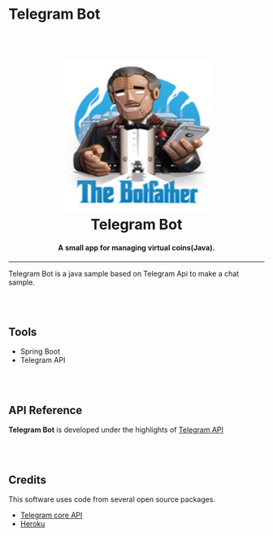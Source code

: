 # Telegram Bot

<h1 align="center">
  <br>
  <img src="tel.jpeg" height="300" width="300"/>
  <br>
  Telegram Bot 
  <br>
<h4 align="center">A small app for managing virtual coins(Java).</h4>

<hr>
<p>Telegram Bot is a java sample based on Telegram Api to make a chat sample.</p>

<br><br>
## Tools

<ul>
<li> Spring Boot </li>
<li> Telegram API </li>
</ul>

<br><br>
## API Reference

**Telegram Bot** is developed under the highlights of <a href="https://core.telegram.org/api">Telegram API</a>

<br><br>
## Credits

This software uses code from several open source packages.

- [Telegram core API](https://core.telegram.org/api)
- [Heroku](https://dashboard.heroku.com/)
